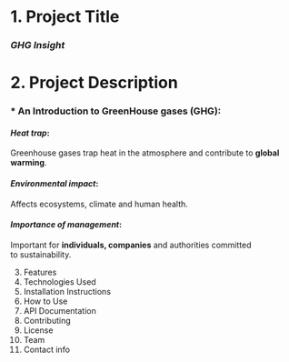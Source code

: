 # 1. Project Title 
### *GHG Insight*   
# 2. Project Description 
### * An Introduction to GreenHouse gases (GHG):
#### *Heat trap*:  
Greenhouse gases trap heat in the atmosphere and contribute to **global warming**.
#### *Environmental impact*: 
Affects ecosystems, climate and human health.
#### *Importance of management*: 
Important for **individuals, companies** and authorities committed to sustainability.

3. Features
4. Technologies Used
5. Installation Instructions
6. How to Use
7. API Documentation
8. Contributing
9. License
10. Team
11. Contact info
